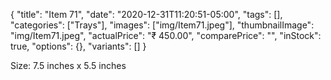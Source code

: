 {
    "title": "Item 71",
    "date": "2020-12-31T11:20:51-05:00",
    "tags": [],
    "categories": ["Trays"],
    "images": ["img/Item71.jpeg"],
    "thumbnailImage": "img/Item71.jpeg",
    "actualPrice": "₹ 450.00",
    "comparePrice": "",
    "inStock": true,
    "options": {},
    "variants": []
}


Size: 7.5 inches x 5.5 inches